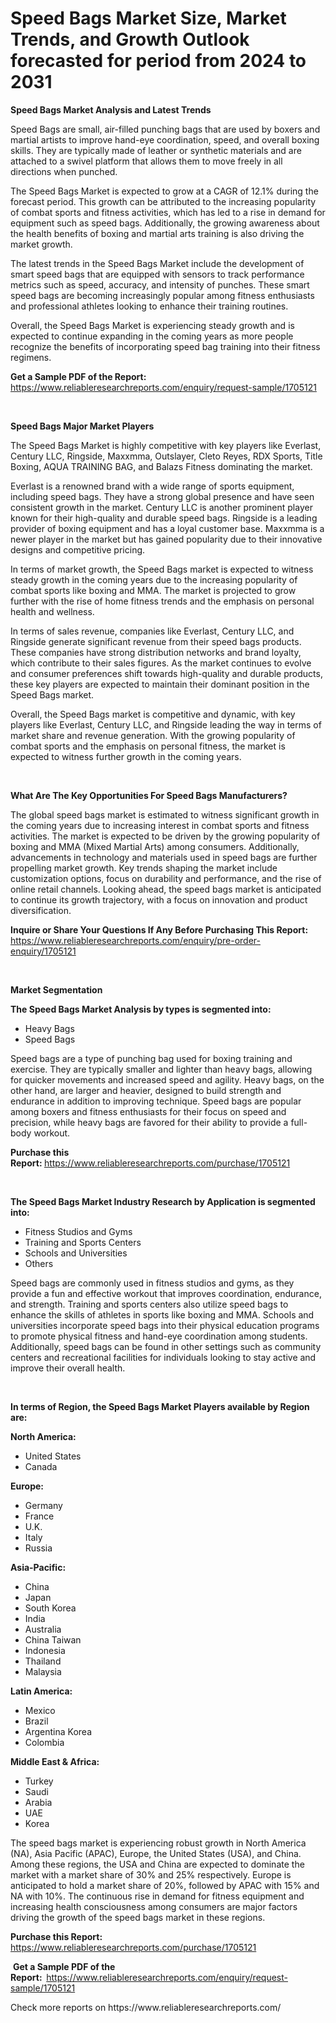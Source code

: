 <p><h1>Speed Bags Market Size, Market Trends, and Growth Outlook forecasted for period from 2024 to 2031</h1></p><p><strong>Speed Bags Market Analysis and Latest Trends</strong></p>
<p><p>Speed Bags are small, air-filled punching bags that are used by boxers and martial artists to improve hand-eye coordination, speed, and overall boxing skills. They are typically made of leather or synthetic materials and are attached to a swivel platform that allows them to move freely in all directions when punched.</p><p>The Speed Bags Market is expected to grow at a CAGR of 12.1% during the forecast period. This growth can be attributed to the increasing popularity of combat sports and fitness activities, which has led to a rise in demand for equipment such as speed bags. Additionally, the growing awareness about the health benefits of boxing and martial arts training is also driving the market growth.</p><p>The latest trends in the Speed Bags Market include the development of smart speed bags that are equipped with sensors to track performance metrics such as speed, accuracy, and intensity of punches. These smart speed bags are becoming increasingly popular among fitness enthusiasts and professional athletes looking to enhance their training routines.</p><p>Overall, the Speed Bags Market is experiencing steady growth and is expected to continue expanding in the coming years as more people recognize the benefits of incorporating speed bag training into their fitness regimens.</p></p>
<p><strong>Get a Sample PDF of the Report:&nbsp;</strong> <a href="https://www.reliableresearchreports.com/enquiry/request-sample/1705121">https://www.reliableresearchreports.com/enquiry/request-sample/1705121</a></p>
<p>&nbsp;</p>
<p><strong>Speed Bags Major Market Players</strong></p>
<p><p>The Speed Bags Market is highly competitive with key players like Everlast, Century LLC, Ringside, Maxxmma, Outslayer, Cleto Reyes, RDX Sports, Title Boxing, AQUA TRAINING BAG, and Balazs Fitness dominating the market. </p><p>Everlast is a renowned brand with a wide range of sports equipment, including speed bags. They have a strong global presence and have seen consistent growth in the market. Century LLC is another prominent player known for their high-quality and durable speed bags. Ringside is a leading provider of boxing equipment and has a loyal customer base. Maxxmma is a newer player in the market but has gained popularity due to their innovative designs and competitive pricing.</p><p>In terms of market growth, the Speed Bags market is expected to witness steady growth in the coming years due to the increasing popularity of combat sports like boxing and MMA. The market is projected to grow further with the rise of home fitness trends and the emphasis on personal health and wellness.</p><p>In terms of sales revenue, companies like Everlast, Century LLC, and Ringside generate significant revenue from their speed bags products. These companies have strong distribution networks and brand loyalty, which contribute to their sales figures. As the market continues to evolve and consumer preferences shift towards high-quality and durable products, these key players are expected to maintain their dominant position in the Speed Bags market.</p><p>Overall, the Speed Bags market is competitive and dynamic, with key players like Everlast, Century LLC, and Ringside leading the way in terms of market share and revenue generation. With the growing popularity of combat sports and the emphasis on personal fitness, the market is expected to witness further growth in the coming years.</p></p>
<p>&nbsp;</p>
<p><strong>What Are The Key Opportunities For Speed Bags Manufacturers?</strong></p>
<p><p>The global speed bags market is estimated to witness significant growth in the coming years due to increasing interest in combat sports and fitness activities. The market is expected to be driven by the growing popularity of boxing and MMA (Mixed Martial Arts) among consumers. Additionally, advancements in technology and materials used in speed bags are further propelling market growth. Key trends shaping the market include customization options, focus on durability and performance, and the rise of online retail channels. Looking ahead, the speed bags market is anticipated to continue its growth trajectory, with a focus on innovation and product diversification.</p></p>
<p><strong>Inquire or Share Your Questions If Any Before Purchasing This Report:</strong> <a href="https://www.reliableresearchreports.com/enquiry/pre-order-enquiry/1705121">https://www.reliableresearchreports.com/enquiry/pre-order-enquiry/1705121</a></p>
<p>&nbsp;</p>
<p><strong>Market Segmentation</strong></p>
<p><strong>The Speed Bags Market Analysis by types is segmented into:</strong></p>
<p><ul><li>Heavy Bags</li><li>Speed Bags</li></ul></p>
<p><p>Speed bags are a type of punching bag used for boxing training and exercise. They are typically smaller and lighter than heavy bags, allowing for quicker movements and increased speed and agility. Heavy bags, on the other hand, are larger and heavier, designed to build strength and endurance in addition to improving technique. Speed bags are popular among boxers and fitness enthusiasts for their focus on speed and precision, while heavy bags are favored for their ability to provide a full-body workout.</p></p>
<p><strong>Purchase this Report:&nbsp;</strong><a href="https://www.reliableresearchreports.com/purchase/1705121">https://www.reliableresearchreports.com/purchase/1705121</a></p>
<p>&nbsp;</p>
<p><strong>The Speed Bags Market Industry Research by Application is segmented into:</strong></p>
<p><ul><li>Fitness Studios and Gyms</li><li>Training and Sports Centers</li><li>Schools and Universities</li><li>Others</li></ul></p>
<p><p>Speed bags are commonly used in fitness studios and gyms, as they provide a fun and effective workout that improves coordination, endurance, and strength. Training and sports centers also utilize speed bags to enhance the skills of athletes in sports like boxing and MMA. Schools and universities incorporate speed bags into their physical education programs to promote physical fitness and hand-eye coordination among students. Additionally, speed bags can be found in other settings such as community centers and recreational facilities for individuals looking to stay active and improve their overall health.</p></p>
<p>&nbsp;</p>
<p><strong>In terms of Region, the Speed Bags Market Players available by Region are:</strong></p>
<p>
    <p> <strong> North America: </strong>
        <ul>
            <li>United States</li>
            <li>Canada</li>
        </ul>
        </p> 
    <p> <strong> Europe: </strong>
        <ul>
            <li>Germany</li>
            <li>France</li>
            <li>U.K.</li>
            <li>Italy</li>
            <li>Russia</li>
        </ul>
        </p> 
    <p> <strong> Asia-Pacific: </strong>
        <ul>
            <li>China</li>
            <li>Japan</li>
            <li>South Korea</li>
            <li>India</li>
            <li>Australia</li>
            <li>China Taiwan</li>
            <li>Indonesia</li>
            <li>Thailand</li>
            <li>Malaysia</li>
        </ul>
        </p> 
    <p> <strong> Latin America: </strong>
        <ul>
            <li>Mexico</li>
            <li>Brazil</li>
            <li>Argentina Korea</li>
            <li>Colombia</li>
        </ul>
        </p> 
    <p> <strong> Middle East & Africa: </strong>
        <ul>
            <li>Turkey</li>
            <li>Saudi</li>
            <li>Arabia</li>
            <li>UAE</li>
            <li>Korea</li>
        </ul>
    </p>
    </p>
<p><p>The speed bags market is experiencing robust growth in North America (NA), Asia Pacific (APAC), Europe, the United States (USA), and China. Among these regions, the USA and China are expected to dominate the market with a market share of 30% and 25% respectively. Europe is anticipated to hold a market share of 20%, followed by APAC with 15% and NA with 10%. The continuous rise in demand for fitness equipment and increasing health consciousness among consumers are major factors driving the growth of the speed bags market in these regions.</p></p>
<p><strong>Purchase this Report: </strong><a href="https://www.reliableresearchreports.com/purchase/1705121">https://www.reliableresearchreports.com/purchase/1705121</a></p>
<p>&nbsp;<strong>Get a Sample PDF of the Report:&nbsp;&nbsp;</strong><a href="https://www.reliableresearchreports.com/enquiry/request-sample/1705121">https://www.reliableresearchreports.com/enquiry/request-sample/1705121</a></p>
<p><strong></strong></p>
<p>Check more reports on https://www.reliableresearchreports.com/</p>